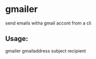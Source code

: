 # gmailer

send emails witha gmail accont from a cli

## Usage:
gmailer gmailaddress subject recipient



